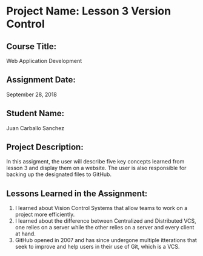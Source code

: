 # Project Name:  Lesson 3 Version Control


## Course Title:
Web Application Development

## Assignment Date: 
September 28, 2018

## Student Name:  
Juan Carballo Sanchez

## Project Description:
In this assigment, the user will describe five key concepts learned from lesson 3 and display them on a website. 
The user is also responsible for backing up the designated files to GitHub.

## Lessons Learned in the Assignment:
1. I learned about Vision Control Systems that allow teams to work on a project more efficiently.
2. I learned about the difference between Centralized and Distributed VCS, one relies on a server while the other relies on a server and every client at hand.
3. GitHub opened in 2007 and has since undergone multiple itterations that seek to improve and help users in their use of Git, which is a VCS.

